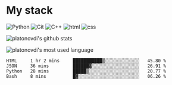 # My stack

![Python](https://img.shields.io/badge/-Python-yellow?logo=python&logoColor=white&style=flat-square)
![Git](https://img.shields.io/badge/-Git-black?logo=git&logoColor=white&style=flat-square)
![C++](https://img.shields.io/badge/-C++-blue?logo=C%2B%2B&logoColor=white&style=flat-square)
![html](https://img.shields.io/badge/-html-red?logo=C&logoColor=white&style=flat-square)
![css](https://img.shields.io/badge/-css-magneta?logo=C&logoColor=white&style=flat-square)
<!-- [C](https://img.shields.io/badge/-C-blue?logo=C&logoColor=white&style=flat-square) -->
![platonovdi's github stats](https://github-readme-stats.vercel.app/api?username=platonovdi&theme=blue-green)

![platonovdi's most used language](https://github-readme-stats.vercel.app/api/top-langs/?username=platonovdi&theme=blue-green)
<!--START_SECTION:waka-->
```text
HTML     1 hr 2 mins     ███████████▒░░░░░░░░░░░░░   45.80 % 
JSON     36 mins         ██████▓░░░░░░░░░░░░░░░░░░   26.91 % 
Python   28 mins         █████▒░░░░░░░░░░░░░░░░░░░   20.77 % 
Bash     8 mins          █▓░░░░░░░░░░░░░░░░░░░░░░░   06.26 % 
```
<!--END_SECTION:waka-->